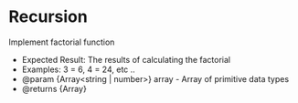 # Recursion

Implement factorial function

  * Expected Result: The results of calculating the factorial
  * Examples: 3 = 6, 4 = 24, etc ..
  * @param {Array<string | number>} array - Array of primitive data types 
  * @returns {Array} 

